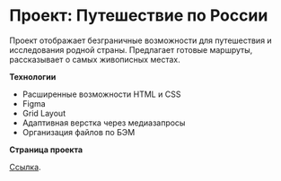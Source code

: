 # Проект: Путешествие по России

Проект отображает безграничные возможности для путешествия и исследования родной страны. Предлагает готовые маршруты, рассказывает о самых живописных местах.

**Технологии**

* Расширенные возможности HTML и CSS
* Figma
* Grid Layout
* Адаптивная верстка через медиазапросы
* Организация файлов по БЭМ


**Страница проекта**

[Ссылка](https://0xytoc1n.github.io/russian-travel/).
